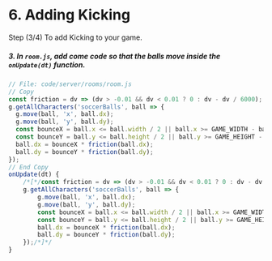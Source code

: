 # 6. Adding Kicking

Step (3/4) To add Kicking to your game.

##### 3. In `room.js`, add come code so that the balls move inside the `onUpdate(dt)` _function_.

```javascript
// File: code/server/rooms/room.js
// Copy
const friction = dv => (dv > -0.01 && dv < 0.01 ? 0 : dv - dv / 6000);
g.getAllCharacters('soccerBalls', ball => {
  g.move(ball, 'x', ball.dx);
  g.move(ball, 'y', ball.dy);
  const bounceX = ball.x <= ball.width / 2 || ball.x >= GAME_WIDTH - ball.width / 2 ? -1 : 1;
  const bounceY = ball.y <= ball.height / 2 || ball.y >= GAME_HEIGHT - ball.height / 2 ? -1 : 1;
  ball.dx = bounceX * friction(ball.dx);
  ball.dy = bounceY * friction(ball.dy);
});
// End Copy
onUpdate(dt) {
	/*[*/const friction = dv => (dv > -0.01 && dv < 0.01 ? 0 : dv - dv / 6000);
	g.getAllCharacters('soccerBalls', ball => {
		g.move(ball, 'x', ball.dx);
		g.move(ball, 'y', ball.dy);
		const bounceX = ball.x <= ball.width / 2 || ball.x >= GAME_WIDTH - ball.width / 2 ? -1 : 1;
		const bounceY = ball.y <= ball.height / 2 || ball.y >= GAME_HEIGHT - ball.height / 2 ? -1 : 1;
		ball.dx = bounceX * friction(ball.dx);
		ball.dy = bounceY * friction(ball.dy);
	});/*]*/
}
```
